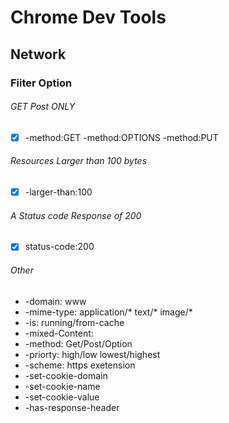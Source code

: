 # Chrome Dev Tools
## Network

### Fiiter Option
###### GET Post ONLY  
- [X] -method:GET -method:OPTIONS -method:PUT
###### Resources Larger than 100 bytes  
- [X] -larger-than:100
###### A Status code Response of 200
- [X] status-code:200
###### Other
* -domain: www
* -mime-type: application/* text/* image/*
* -is: running/from-cache
* -mixed-Content:
* -method: Get/Post/Option
* -priorty: high/low lowest/highest
* -scheme: https exetension
* -set-cookie-domain
* -set-cookie-name
* -set-cookie-value
* -has-response-header
